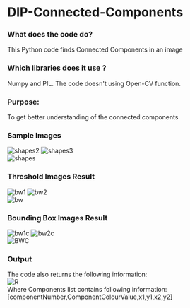 # DIP-Connected-Components
### What does the code do?<br/>
This Python code finds Connected Components in an image<br/>
### Which libraries does it use ?<br/>
Numpy and PIL. The code doesn't using Open-CV function.<br/>
### Purpose:<br/>
To get better understanding of the connected components
### Sample Images <br/>

![shapes2](https://user-images.githubusercontent.com/19593774/104092578-ad459780-52a6-11eb-869b-a7571ad2ede6.png)
![shapes3](https://user-images.githubusercontent.com/19593774/104092580-ae76c480-52a6-11eb-85eb-72f4768aa347.png)<br/>
![shapes](https://user-images.githubusercontent.com/19593774/104093136-5cd03900-52aa-11eb-9965-d37f64463e06.png)<br/>
### Threshold Images Result <br/>

![bw1](https://user-images.githubusercontent.com/19593774/104093301-92295680-52ab-11eb-9f72-6b5bf11c37b6.JPG)
![bw2](https://user-images.githubusercontent.com/19593774/104093242-0adbe300-52ab-11eb-8301-712bc56a54f3.JPG) <br/>
![bw](https://user-images.githubusercontent.com/19593774/104093466-7e322480-52ac-11eb-87e0-2d0902af5a4a.JPG) <br/>
### Bounding Box Images Result

![bw1c](https://user-images.githubusercontent.com/19593774/104093630-82127680-52ad-11eb-91e6-91dc6e3e1e65.JPG)
![bw2c](https://user-images.githubusercontent.com/19593774/104093632-82ab0d00-52ad-11eb-9943-09eb140b33ee.JPG)<br/>
![BWC](https://user-images.githubusercontent.com/19593774/104093633-83dc3a00-52ad-11eb-9a1e-b285ebf2e620.JPG)<br/>

### Output
The code also returns the following information:<br/>
![R](https://user-images.githubusercontent.com/19593774/104093884-4f697d80-52af-11eb-821d-4bb077f183e3.JPG) <br/>
Where Components list contains following information:<br/>
[componentNumber,ComponentColourValue,x1,y1,x2,y2]
